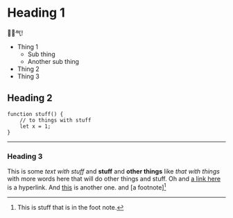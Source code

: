 # Heading 1

🥾🐛气!

- Thing 1
	- Sub thing
	- Another sub thing
- Thing 2
- Thing 3

## Heading 2

```
function stuff() {
	// to things with stuff
	let x = 1;
}
```

----

### Heading 3

This is some *text with stuff* and **stuff** and __other things__ like _that with things_ with more words here that will do other things and stuff.  Oh and [a link here](http://www.yadda.com?x=3&z=1) is a hyperlink.  And [this][3] is another one. and [a footnote][^1]

[3]: http://this.com
[^1]: This is stuff that is in the foot note.
